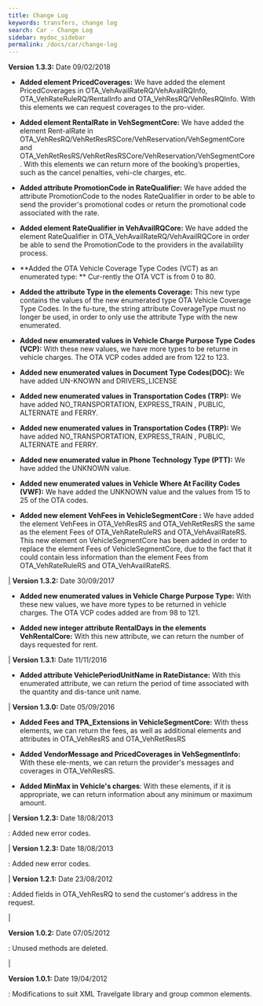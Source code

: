 ```yaml
---
title: Change Log
keywords: transfers, change log
search: Car - Change Log
sidebar: mydoc_sidebar
permalink: /docs/car/change-log
---
```




**Version 1.3.3:** Date 09/02/2018

* **Added element PricedCoverages:** We have added the element PricedCoverages in OTA_VehAvailRateRQ/VehAvailRQInfo, OTA_VehRateRuleRQ/RentalInfo and OTA_VehResRQ/VehResRQInfo. With this elements we can request coverages to the pro-vider.

* **Added element RentalRate in VehSegmentCore:** We have added the element Rent-alRate in  OTA_VehResRQ/VehRetResRSCore/VehReservation/VehSegmentCore and OTA_VehRetResRS/VehRetResRSCore/VehReservation/VehSegmentCore. With this elements we can return more of the booking’s properties, such as the cancel penalties, vehi-cle charges, etc.

* **Added attribute PromotionCode in RateQualifier:** We have added the attribute PromotionCode to the nodes RateQualifier in order to be able to send the provider's promotional codes or return the promotional code associated with the rate.

* **Added element RateQualifier in VehAvailRQCore:** We have added the element RateQualifier in OTA_VehAvailRateRQ/VehAvailRQCore in order be able to send the PromotionCode to the providers in the availability process.

* **Added the OTA Vehicle Coverage Type Codes (VCT) as an enumerated type: ** Cur-rently the OTA VCT is from 0 to 80.

* **Added the attribute Type in the elements Coverage:**  This new type contains the values of the new enumerated type OTA Vehicle Coverage Type Codes. In the fu-ture, the string attribute CoverageType must no longer be used, in order to only use the attribute Type with the new enumerated.

* **Added new enumerated values in Vehicle Charge Purpose Type Codes (VCP):** With these new values, we have more types to be returne in vehicle charges. The OTA VCP codes added are from 122 to 123.

* **Added new enumerated values in Document Type Codes(DOC):** We have added UN-KNOWN and DRIVERS_LICENSE

* **Added new enumerated values in Transportation Codes (TRP):** We have added NO_TRANSPORTATION, EXPRESS_TRAIN , PUBLIC, ALTERNATE  and FERRY.

* **Added new enumerated values in Transportation Codes (TRP):** We have added NO_TRANSPORTATION, EXPRESS_TRAIN , PUBLIC, ALTERNATE  and FERRY.

* **Added new enumerated value in Phone Technology Type (PTT):** We have added the UNKNOWN value.

* **Added new enumerated values in Vehicle Where At Facility Codes (VWF):** We have added the UNKNOWN value and the values from 15 to 25 of the OTA codes.

* **Added new element VehFees in VehicleSegmentCore :** We have added the element VehFees in OTA_VehResRS and OTA_VehRetResRS the same as the element Fees of OTA_VehRateRuleRS and OTA_VehAvailRateRS. This new element on VehicleSegmentCore has been added in order to replace the element Fees of VehicleSegmentCore, due to the fact that it could contain less information than the element Fees from OTA_VehRateRuleRS and OTA_VehAvailRateRS.

|
**Version 1.3.2:** Date 30/09/2017

* **Added new enumerated values in Vehicle Charge Purpose Type:** With these new values, we have more types to be returned in vehicle charges. The OTA VCP codes added are from 98 to 121.

* **Added new integer attribute RentalDays in the elements VehRentalCore:** With this new attribute, we can return the number of days requested for rent.

|
**Version 1.3.1:** Date 11/11/2016

* **Added attribute VehiclePeriodUnitName in RateDistance:** With this enumerated attribute, we can return the period of time associated with the quantity and dis-tance unit name.

|
**Version 1.3.0:** Date 05/09/2016

* **Added Fees and TPA_Extensions in VehicleSegmentCore:** With thess elements, we can return the fees, as well as additional elements and attributes in OTA_VehResRS and OTA_VehRetResRS

* **Added VendorMessage and PricedCoverages in VehSegmentInfo:** With these ele-ments, we can return the provider's messages and coverages in OTA_VehResRS.

* **Added MinMax in Vehicle's charges**: With these elements, if it is appropriate, we can return information about any minimum or maximum amount.

|
**Version 1.2.3:** Date 18/08/2013

 :  Added new error codes.

|
**Version 1.2.3:** Date 18/08/2013

 :  Added new error codes.

|
**Version 1.2.1:** Date 23/08/2012

 :  Added fields in OTA_VehResRQ to send the customer's address in the request.

| 

**Version 1.0.2:** Date 07/05/2012

 :  Unused methods are deleted.

|

**Version 1.0.1:** Date 19/04/2012

 :  Modifications to suit XML Travelgate library and group common elements.


